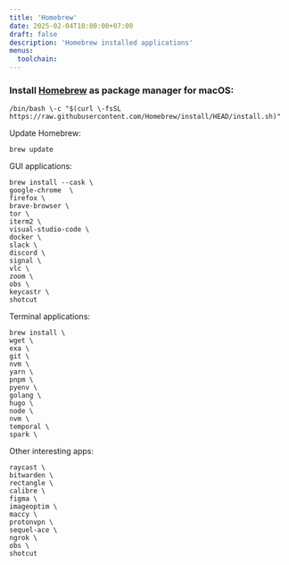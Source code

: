 ```yaml
---
title: 'Homebrew'
date: 2025-02-04T10:00:00+07:00
draft: false
description: 'Homebrew installed applications'
menus:
  toolchain:
---
```

### Install [Homebrew](https://brew.sh/) as package manager for macOS:    

    /bin/bash \-c "$(curl \-fsSL https://raw.githubusercontent.com/Homebrew/install/HEAD/install.sh)"

Update Homebrew:  

    brew update

<!--more-->

GUI applications:

    brew install --cask \  
    google-chrome  \  
    firefox \  
    brave-browser \  
    tor \  
    iterm2 \  
    visual-studio-code \  
    docker \  
    slack \  
    discord \  
    signal \  
    vlc \   
    zoom \    
    obs \  
    keycastr \  
    shotcut

Terminal applications:

    brew install \  
    wget \  
    exa \  
    git \  
    nvm \  
    yarn \  
    pnpm \    
    pyenv \
    golang \
    hugo \
    node \
    nvm \
    temporal \
    spark \

Other interesting apps:

    raycast \  
    bitwarden \  
    rectangle \    
    calibre \  
    figma \  
    imageoptim \  
    maccy \  
    protonvpn \   
    sequel-ace \  
    ngrok \  
    obs \  
    shotcut